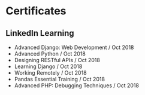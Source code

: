 
# Certificates

## LinkedIn Learning

- Advanced Django: Web Development / Oct 2018
- Advanced Python / Oct 2018
- Designing RESTful APIs / Oct 2018
- Learning Django / Oct 2018
- Working Remotely / Oct 2018
- Pandas Essential Training / Oct 2018
- Advanced PHP: Debugging Techniques / Oct 2018